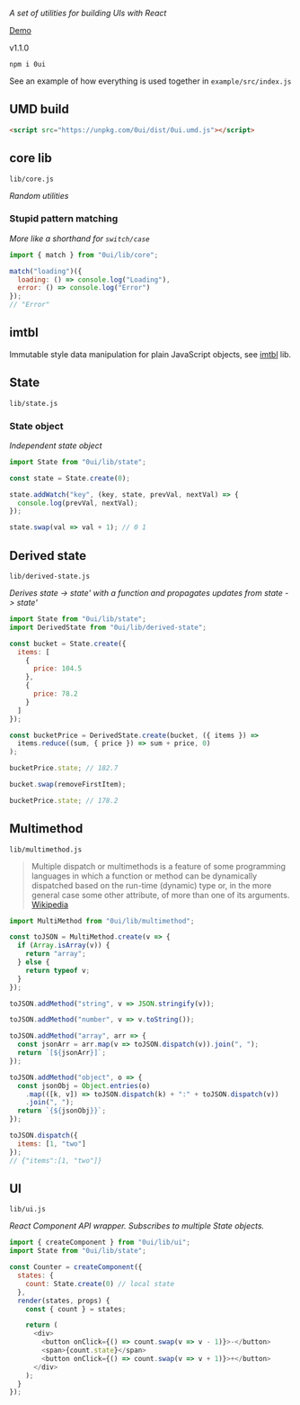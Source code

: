 _A set of utilities for building UIs with React_

[Demo](https://jsfiddle.net/qrtzgju2/5/)

v1.1.0

```
npm i 0ui
```

See an example of how everything is used together in `example/src/index.js`

## UMD build

```html
<script src="https://unpkg.com/0ui/dist/0ui.umd.js"></script>
```

## core lib

`lib/core.js`

_Random utilities_

### Stupid pattern matching

_More like a shorthand for `switch/case`_

```js
import { match } from "0ui/lib/core";

match("loading")({
  loading: () => console.log("Loading"),
  error: () => console.log("Error")
});
// "Error"
```

## imtbl

Immutable style data manipulation for plain JavaScript objects, see [imtbl](https://github.com/roman01la/imtbl) lib.

## State

`lib/state.js`

### State object

_Independent state object_

```js
import State from "0ui/lib/state";

const state = State.create(0);

state.addWatch("key", (key, state, prevVal, nextVal) => {
  console.log(prevVal, nextVal);
});

state.swap(val => val + 1); // 0 1
```

## Derived state

`lib/derived-state.js`

_Derives state -> state' with a function and propagates updates from state -> state'_

```js
import State from "0ui/lib/state";
import DerivedState from "0ui/lib/derived-state";

const bucket = State.create({
  items: [
    {
      price: 104.5
    },
    {
      price: 78.2
    }
  ]
});

const bucketPrice = DerivedState.create(bucket, ({ items }) =>
  items.reduce((sum, { price }) => sum + price, 0)
);

bucketPrice.state; // 182.7

bucket.swap(removeFirstItem);

bucketPrice.state; // 178.2
```

## Multimethod

`lib/multimethod.js`

> Multiple dispatch or multimethods is a feature of some programming languages in which a function or method can be dynamically dispatched based on the run-time (dynamic) type or, in the more general case some other attribute, of more than one of its arguments. [Wikipedia](https://en.wikipedia.org/wiki/Multiple_dispatch)

```js
import MultiMethod from "0ui/lib/multimethod";

const toJSON = MultiMethod.create(v => {
  if (Array.isArray(v)) {
    return "array";
  } else {
    return typeof v;
  }
});

toJSON.addMethod("string", v => JSON.stringify(v));

toJSON.addMethod("number", v => v.toString());

toJSON.addMethod("array", arr => {
  const jsonArr = arr.map(v => toJSON.dispatch(v)).join(", ");
  return `[${jsonArr}]`;
});

toJSON.addMethod("object", o => {
  const jsonObj = Object.entries(o)
    .map(([k, v]) => toJSON.dispatch(k) + ":" + toJSON.dispatch(v))
    .join(", ");
  return `{${jsonObj}}`;
});

toJSON.dispatch({
  items: [1, "two"]
});
// {"items":[1, "two"]}
```

## UI

`lib/ui.js`

_React Component API wrapper. Subscribes to multiple State objects._

```js
import { createComponent } from "0ui/lib/ui";
import State from "0ui/lib/state";

const Counter = createComponent({
  states: {
    count: State.create(0) // local state
  },
  render(states, props) {
    const { count } = states;

    return (
      <div>
        <button onClick={() => count.swap(v => v - 1)}>-</button>
        <span>{count.state}</span>
        <button onClick={() => count.swap(v => v + 1)}>+</button>
      </div>
    );
  }
});
```
